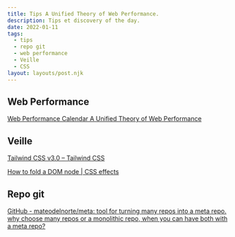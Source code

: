 ```yaml
---
title: Tips A Unified Theory of Web Performance.
description: Tips et discovery of the day.
date: 2022-01-11
tags:
  - tips
  - repo git
  - web performance
  - Veille
  - CSS
layout: layouts/post.njk
---
```


## Web Performance
[Web Performance Calendar A Unified Theory of Web Performance](https://calendar.perfplanet.com/2021/a-unified-theory-of-web-performance/)

## Veille

[Tailwind CSS v3.0 – Tailwind CSS](https://tailwindcss.com/blog/tailwindcss-v3)

[How to fold a DOM node | CSS effects](https://www.joshwcomeau.com/react/folding-the-dom/)

## Repo git

[GitHub - mateodelnorte/meta: tool for turning many repos into a meta repo. why choose many repos or a monolithic repo, when you can have both with a meta repo?](https://github.com/mateodelnorte/meta)
